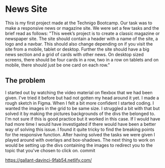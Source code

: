 # News Site

This is my first project made at the Technigo Bootcamp. Our task was to make a responsive news or magazine site. We were set a few tasks and the brief read as follows:
"This week’s project is to create a classic magazine or newspaper site. The site should contain a header with a name of the site, a logo and a navbar. This should also change depending on if you visit the site from a mobile, tablet or desktop. Further the site should have a big news section and a grid of cards with other news. On desktop sized screens, there should be four cards in a row, two in a row on tablets and on mobile, there should just be one card on each row."

## The problem
I started out by watching the video material on flexbox that we had been given. I've tried it before but had not gotten my head around it yet. I made a rough sketch in Figma. When I felt a bit more confident I started coding. I wanted the images in the grid to be same size. I struggled a bit with that but solved it by making the pictures backgrounds of the divs the belonged to. I'm not sure if this is good practice but it worked in this case. If I would have had more time I would have investigated if there would have been a better way of solving this issue. I found it quite tricky to find the breaking points for the responsive function.
After having solved the tasks we were given I played around with overlays and box-shadows.
The next thing to work on would be setting up the divs containing the images to redirect you to the topic that you've chosen to click on.
commit


https://gallant-davinci-9fab54.netlify.com/

